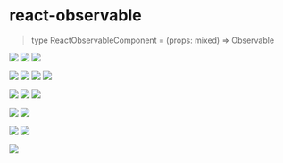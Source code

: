# react-observable

> type ReactObservableComponent = (props: mixed) => Observable<ReactElement>

[![](https://img.shields.io/circleci/project/vslinko/react-observable.svg)](https://circleci.com/gh/vslinko/react-observable)
[![](https://img.shields.io/codecov/c/github/vslinko/react-observable.svg)](https://codecov.io/github/vslinko/react-observable)
[![](https://img.shields.io/github/issues/vslinko/react-observable.svg)](https://github.com/vslinko/react-observable/issues)

[![](https://img.shields.io/david/vslinko/react-observable.svg)](https://david-dm.org/vslinko/react-observable)
[![](https://img.shields.io/david/dev/vslinko/react-observable.svg)](https://david-dm.org/vslinko/react-observable#info=devDependencies)
[![](https://img.shields.io/david/peer/vslinko/react-observable.svg)](https://david-dm.org/vslinko/react-observable#info=peerDependencies)
[![](https://img.shields.io/david/optional/vslinko/react-observable.svg)](https://david-dm.org/vslinko/react-observable#info=optionalDependencies)

[![](https://img.shields.io/npm/dm/react-observable.svg)](https://www.npmjs.com/package/react-observable)
[![](https://img.shields.io/github/stars/vslinko/react-observable.svg)](https://github.com/vslinko/react-observable)
[![](https://img.shields.io/github/forks/vslinko/react-observable.svg)](https://github.com/vslinko/react-observable)

[![](https://img.shields.io/npm/v/react-observable.svg)](https://www.npmjs.com/package/react-observable)
[![](https://img.shields.io/npm/l/react-observable.svg)](https://github.com/vslinko/react-observable/blob/master/LICENSE)

[![](https://img.shields.io/gratipay/vslinko.svg)](https://gratipay.com/~vslinko/)
[![](https://img.shields.io/bountysource/team/vslinko/activity.svg)](https://www.bountysource.com/people/29603-vslinko)

[![](https://img.shields.io/badge/gitter_chat-react--observable-brightgreen.svg)](https://gitter.im/vslinko/react-observable)

